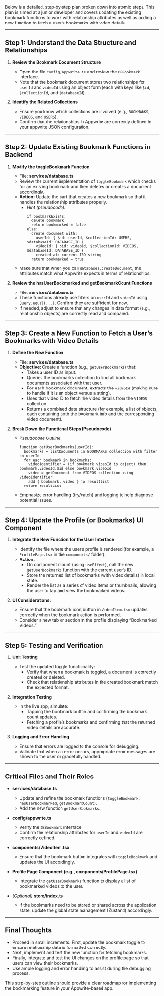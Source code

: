Below is a detailed, step‐by‐step plan broken down into atomic steps. This plan is aimed at a junior developer and covers updating the existing bookmark functions to work with relationship attributes as well as adding a new function to fetch a user’s bookmarks with video details.

---

## Step 1: Understand the Data Structure and Relationships

1. **Review the Bookmark Document Structure**  
   - Open the file `config/appwrite.ts` and review the `DBBookmark` interface.  
   - Note that the bookmark document stores two relationships for `userId` and `videoId` using an object form (each with keys like `$id`, `$collectionId`, and `$databaseId`).

2. **Identify the Related Collections**  
   - Ensure you know which collections are involved (e.g., `BOOKMARKS`, `VIDEOS`, and `USERS`).  
   - Confirm that the relationships in Appwrite are correctly defined in your appwrite JSON configuration.

---

## Step 2: Update Existing Bookmark Functions in Backend

1. **Modify the toggleBookmark Function**  
   - File: **services/database.ts**  
   - Review the current implementation of `toggleBookmark` which checks for an existing bookmark and then deletes or creates a document accordingly.
   - **Action:** Update the part that creates a new bookmark so that it handles the relationship attributes properly.  
     - *Hint (pseudocode):*  
       ```
       if bookmarkExists:
         delete bookmark
         return bookmarked = false
       else:
         create document with:
           userId: { $id: userId, $collectionId: USERS, $databaseId: DATABASE_ID }
           videoId: { $id: videoId, $collectionId: VIDEOS, $databaseId: DATABASE_ID }
           created_at: current ISO string
         return bookmarked = true
       ```
   - Make sure that when you call `databases.createDocument`, the attributes match what Appwrite expects in terms of relationships.

2. **Review the hasUserBookmarked and getBookmarkCount Functions**  
   - File: **services/database.ts**  
   - These functions already use filters on `userId` and `videoId` using `Query.equal(...)`. Confirm they are sufficient for now.  
   - If needed, adjust to ensure that any changes in data format (e.g., relationship objects) are correctly read and compared.

---

## Step 3: Create a New Function to Fetch a User’s Bookmarks with Video Details

1. **Define the New Function**  
   - File: **services/database.ts**  
   - **Objective:** Create a function (e.g., `getUserBookmarks`) that:
     - Takes a user ID as input.
     - Queries the bookmarks collection to find all bookmark documents associated with that user.
     - For each bookmark document, extracts the `videoId` (making sure to handle if it is an object versus a string).
     - Uses that video ID to fetch the video details from the `VIDEOS` collection.
     - Returns a combined data structure (for example, a list of objects, each containing both the bookmark info and the corresponding video document).

2. **Break Down the Functional Steps (Pseudocode)**  
   - *Pseudocode Outline:*
     ```
     function getUserBookmarks(userId):
       bookmarks = listDocuments in BOOKMARKS collection with filter on userId
       for each bookmark in bookmarks:
         videoIdentifier = (if bookmark.videoId is object) then bookmark.videoId.$id else bookmark.videoId
         video = getDocument from VIDEOS collection using videoIdentifier
         add { bookmark, video } to resultList
       return resultList
     ```
   - Emphasize error handling (try/catch) and logging to help diagnose potential issues.

---

## Step 4: Update the Profile (or Bookmarks) UI Component

1. **Integrate the New Function for the User Interface**  
   - Identify the file where the user’s profile is rendered (for example, a `ProfilePage.tsx` in the `components/` folder).
   - **Action:**  
     - On component mount (using `useEffect`), call the new `getUserBookmarks` function with the current user’s ID.
     - Store the returned list of bookmarks (with video details) in local state.
     - Render the list as a series of video items or thumbnails, allowing the user to tap and view the bookmarked videos.

2. **UI Considerations:**  
   - Ensure that the bookmark icon/button in `VideoItem.tsx` updates correctly when the bookmark action is performed.
   - Consider a new tab or section in the profile displaying “Bookmarked Videos.”

---

## Step 5: Testing and Verification

1. **Unit Testing**  
   - Test the updated toggle functionality:
     - Verify that when a bookmark is toggled, a document is correctly created or deleted.
     - Check that relationship attributes in the created bookmark match the expected format.
   
2. **Integration Testing**  
   - In the live app, simulate:
     - Tapping the bookmark button and confirming the bookmark count updates.
     - Fetching a profile’s bookmarks and confirming that the returned video details are accurate.
   
3. **Logging and Error Handling**  
   - Ensure that errors are logged to the console for debugging.
   - Validate that when an error occurs, appropriate error messages are shown to the user or gracefully handled.

---

## Critical Files and Their Roles

- **services/database.ts**  
  - Update and refine the bookmark functions (`toggleBookmark`, `hasUserBookmarked`, `getBookmarkCount`).
  - Add the new function `getUserBookmarks`.

- **config/appwrite.ts**  
  - Verify the `DBBookmark` interface.  
  - Confirm the relationship attributes for `userId` and `videoId` are correctly defined.

- **components/VideoItem.tsx**  
  - Ensure that the bookmark button integrates with `toggleBookmark` and updates the UI accordingly.

- **Profile Page Component (e.g., components/ProfilePage.tsx)**  
  - Integrate the `getUserBookmarks` function to display a list of bookmarked videos to the user.

- *(Optional)* **store/index.ts**  
  - If the bookmarks need to be stored or shared across the application state, update the global state management (Zustand) accordingly.

---

## Final Thoughts

- Proceed in small increments. First, update the bookmark toggle to ensure relationship data is formatted correctly.  
- Next, implement and test the new function for fetching bookmarks.  
- Finally, integrate and test the UI changes on the profile page so that users can view their bookmarks.  
- Use ample logging and error handling to assist during the debugging process.

This step-by-step outline should provide a clear roadmap for implementing the bookmarking feature in your Appwrite-based app.
